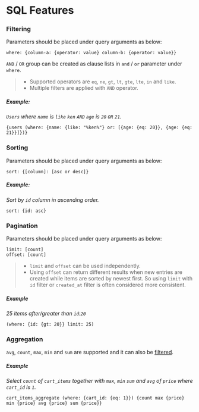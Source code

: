 # SQL Features

### Filtering

Parameters should be placed under query arguments as below:

```
where: {column-a: {operator: value} column-b: {operator: value}}
```

`AND` / `OR` group can be created as clause lists in `and` / `or` parameter under `where`.

> - Supported operators are `eq`, `ne`, `gt`, `lt`, `gte`, `lte`, `in` and `like`.
> - Multiple filters are applied with `AND` operator.

##### Example:

_`Users` where `name` is `like` `ken` `AND` `age` is `20` `OR` `21`._

```
{users (where: {name: {like: "%ken%"} or: [{age: {eq: 20}}, {age: {eq: 21}}]})}
```

### Sorting

Parameters should be placed under query arguments as below:

```
sort: {[column]: [asc or desc]}
```

##### Example:

_Sort by `id` column in ascending order._

```
sort: {id: asc}
```

### Pagination

Parameters should be placed under query arguments as below:

```
limit: [count]
offset: [count]
```

> - `limit` and `offset` can be used independently.
> - Using `offset` can return different results when new entries are created while items are sorted by newest first. So using `limit` with `id` filter or `created_at` filter is often considered more consistent.

##### Example

_25 items after/greater than `id`:`20`_

```
(where: {id: {gt: 20}} limit: 25)
```

### Aggregation

`avg`, `count`, `max`, `min` and `sum` are supported and it can also be [filtered](#filtering).

##### Example

_Select `count` of `cart_items` together with `max`, `min` `sum` and `avg` of `price` where `cart_id` is `1`._

```
cart_items_aggregate (where: {cart_id: {eq: 1}}) {count max {price} min {price} avg {price} sum {price}}
```
